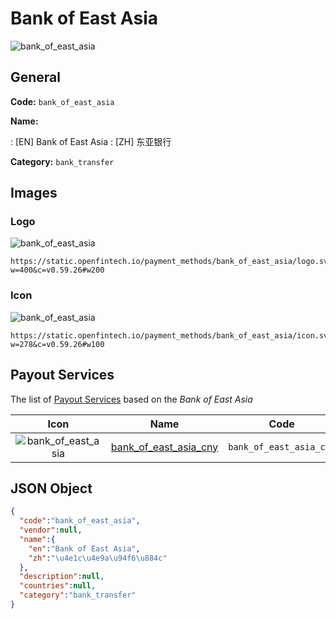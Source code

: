 
# Bank of East Asia 
![bank_of_east_asia](https://static.openfintech.io/payment_methods/bank_of_east_asia/logo.svg?w=400&c=v0.59.26#w200)  

## General 
**Code:** `bank_of_east_asia` 
 
**Name:** 
 
:	[EN] Bank of East Asia 
:	[ZH] 东亚银行 
 
**Category:** `bank_transfer` 
 

## Images 

### Logo 
![bank_of_east_asia](https://static.openfintech.io/payment_methods/bank_of_east_asia/logo.svg?w=400&c=v0.59.26#w200)  

```
https://static.openfintech.io/payment_methods/bank_of_east_asia/logo.svg?w=400&c=v0.59.26#w200
```  

### Icon 
![bank_of_east_asia](https://static.openfintech.io/payment_methods/bank_of_east_asia/icon.svg?w=278&c=v0.59.26#w100)  

```
https://static.openfintech.io/payment_methods/bank_of_east_asia/icon.svg?w=278&c=v0.59.26#w100
```  

## Payout Services 
 
The list of [Payout Services](/payout-services/) based on the _Bank of East Asia_ 

|Icon|Name|Code| 
|:---:|:---:|:---:| 
|![bank_of_east_asia](https://static.openfintech.io/payout_methods/bank_of_east_asia/icon.svg?w=278&c=v0.59.26#w40) |[bank_of_east_asia_cny](/payout-services/bank_of_east_asia_cny/)|`bank_of_east_asia_cny`| 
 

## JSON Object 

```json
{
  "code":"bank_of_east_asia",
  "vendor":null,
  "name":{
    "en":"Bank of East Asia",
    "zh":"\u4e1c\u4e9a\u94f6\u884c"
  },
  "description":null,
  "countries":null,
  "category":"bank_transfer"
}
```  
